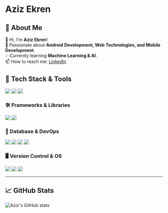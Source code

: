# Aziz Ekren

## 📌 About Me
👋 Hi, I'm **Aziz Ekren**!  
🎯 Passionate about **Android Development, Web Technologies, and Mobile Development**.  
💡 Currently learning **Machine Learning & AI**.  
📫 How to reach me: [LinkedIn](https://linkedin.com/in/azizekren)

## 🚀 Tech Stack & Tools
<img src="https://img.shields.io/badge/Java-%23ED8B00.svg?style=for-the-badge&logo=openjdk&logoColor=white" /> 
<img src="https://img.shields.io/badge/Kotlin-%230095D5.svg?style=for-the-badge&logo=kotlin&logoColor=white" /> 
<img src="https://img.shields.io/badge/JavaScript-%23F7DF1E.svg?style=for-the-badge&logo=javascript&logoColor=black" /> 

### 🛠 Frameworks & Libraries
<img src="https://img.shields.io/badge/ReactNative-222222?style=for-the-badge&logo=React&logoColor=" />
<img src="https://img.shields.io/badge/Android-%2303DAC5.svg?style=for-the-badge&logo=android&logoColor=white" />

### 🔧 Database & DevOps
<img src="https://img.shields.io/badge/MongoDB-%2347A248.svg?style=for-the-badge&logo=mongodb&logoColor=white" />
<img src="https://img.shields.io/badge/MySQL-%2300f.svg?style=for-the-badge&logo=mysql&logoColor=white" />
<img src="https://img.shields.io/badge/SQLite-07405E?style=flat&compact=true&logo=sqlite&logoColor=white"/>
<img src="https://img.shields.io/badge/firebase-ffca28?style=for-the-badge&logo=firebase&logoColor=black"/>

### 🖥️ Version Control & OS
<img src="https://img.shields.io/badge/Git-%23F05033.svg?style=for-the-badge&logo=git&logoColor=white" />
<img src="https://img.shields.io/badge/GitHub-%23181717.svg?style=for-the-badge&logo=github&logoColor=white" />
<img src="https://img.shields.io/badge/Linux-%23FCC624.svg?style=for-the-badge&logo=linux&logoColor=black" />

---

## 📈 GitHub Stats
![Aziz's GitHub stats](https://github-readme-stats.vercel.app/api?username=azizekren&show_icons=true&theme=radical)

 
